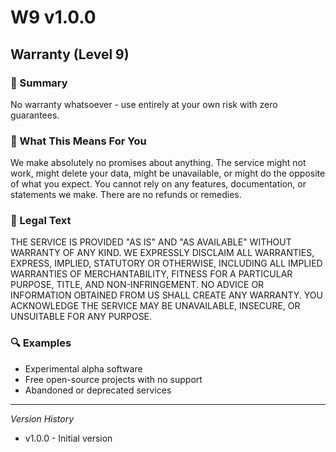 # W9 v1.0.0

## Warranty (Level 9)

### 📌 Summary
No warranty whatsoever - use entirely at your own risk with zero guarantees.

### 👤 What This Means For You
We make absolutely no promises about anything. The service might not work, might delete your data, might be unavailable, or might do the opposite of what you expect. You cannot rely on any features, documentation, or statements we make. There are no refunds or remedies.

### 📜 Legal Text
THE SERVICE IS PROVIDED "AS IS" AND "AS AVAILABLE" WITHOUT WARRANTY OF ANY KIND. WE EXPRESSLY DISCLAIM ALL WARRANTIES, EXPRESS, IMPLIED, STATUTORY OR OTHERWISE, INCLUDING ALL IMPLIED WARRANTIES OF MERCHANTABILITY, FITNESS FOR A PARTICULAR PURPOSE, TITLE, AND NON-INFRINGEMENT. NO ADVICE OR INFORMATION OBTAINED FROM US SHALL CREATE ANY WARRANTY. YOU ACKNOWLEDGE THE SERVICE MAY BE UNAVAILABLE, INSECURE, OR UNSUITABLE FOR ANY PURPOSE.

### 🔍 Examples
- Experimental alpha software
- Free open-source projects with no support
- Abandoned or deprecated services

---
*Version History*
- v1.0.0 - Initial version